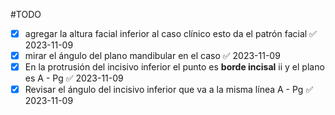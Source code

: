 #TODO 
- [x] agregar la altura facial inferior al caso clínico esto da el patrón facial ✅ 2023-11-09
- [x] mirar el ángulo del plano mandibular en el caso ✅ 2023-11-09
- [x] En la protrusión del incisivo inferior el punto es **borde incisal** ii y el plano es A - Pg ✅ 2023-11-09
- [x] Revisar el ángulo del incisivo inferior que va a la misma línea A - Pg ✅ 2023-11-09

